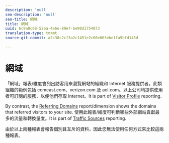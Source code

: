 ```yaml
---
description: 'null'
seo-description: 'null'
seo-title: 網域
title: 網域
uuid: 6c9a8c68-52ea-4e6e-89e7-be90d1754073
translation-type: tm+mt
source-git-commit: a2c38c2cf3a2c1451e2c60e003ebe1fa9bfd145d

---
```



# 網域

「網域」報表/維度會列出訪客用來瀏覽網站的組織和 Internet 服務提供者。此類組織的範例包括 comcast.com、verizon.com 及 aol.com。以上公司均提供使用者可訂閱的服務，以便他們存取 Internet。It is part of [Visitor Profile](reports-visitor-profile.md) reporting.

By contrast, the [Referring Domains](../../../components/c-variables/dimensionslist/reports-referring-domains.md#concept_E3D0FEC81E1F4987B39CC467F19FFCFF) report/dimension shows the domains that referred visitors to your site. 使用此報表/維度可判斷哪些外部網站貢獻最多的流量和轉換量度。It is part of [Traffic Sources](reports-traffic-sources.md) reporting.

由於以上兩種報表會報告個別且互斥的資料，因此您無法使用任何方式來比較這兩種報表。
